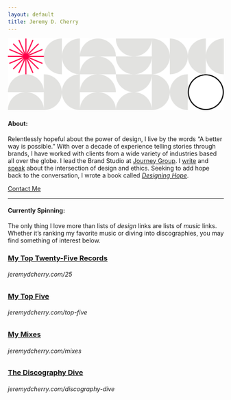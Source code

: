 ```yaml
---
layout: default
title: Jeremy D. Cherry
---
```


<img src="/images/jdc-pattern.svg" class="header-pattern">

#### About:

Relentlessly hopeful about the power of design, I live by the words “A better way is possible.” With over a decade of experience telling stories through brands, I have worked with clients from a wide variety of industries based all over the globe. I lead the Brand Studio at [Journey Group](https://journeygroup.com). I [write](https://jeremydcherry.medium.com/) and [speak](/speaking) about the intersection of design and ethics. Seeking to add hope back to the conversation, I wrote a book called [_Designing Hope_](https://hopeful.design).

<a href="mailto:jeremy@jeremydcherry.com" class="btn">Contact Me</a>

---

#### Currently Spinning:

The only thing I love more than lists of _design_ links are lists of _music_ links. Whether it’s ranking my favorite music or diving into discographies, you may find something of interest below.

### [My Top Twenty-Five Records](/25)
###### jeremydcherry.com/25

### [My Top Five](/top-five)
###### jeremydcherry.com/top-five

### [My Mixes](/mixes)
###### jeremydcherry.com/mixes

### [The Discography Dive](/discography-dive)
###### jeremydcherry.com/discography-dive